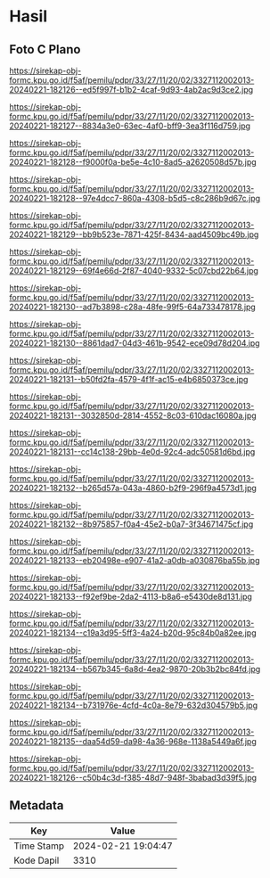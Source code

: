 # Hasil

## Foto C Plano

https://sirekap-obj-formc.kpu.go.id/f5af/pemilu/pdpr/33/27/11/20/02/3327112002013-20240221-182126--ed5f997f-b1b2-4caf-9d93-4ab2ac9d3ce2.jpg

https://sirekap-obj-formc.kpu.go.id/f5af/pemilu/pdpr/33/27/11/20/02/3327112002013-20240221-182127--8834a3e0-63ec-4af0-bff9-3ea3f116d759.jpg

https://sirekap-obj-formc.kpu.go.id/f5af/pemilu/pdpr/33/27/11/20/02/3327112002013-20240221-182128--f9000f0a-be5e-4c10-8ad5-a2620508d57b.jpg

https://sirekap-obj-formc.kpu.go.id/f5af/pemilu/pdpr/33/27/11/20/02/3327112002013-20240221-182128--97e4dcc7-860a-4308-b5d5-c8c286b9d67c.jpg

https://sirekap-obj-formc.kpu.go.id/f5af/pemilu/pdpr/33/27/11/20/02/3327112002013-20240221-182129--bb9b523e-7871-425f-8434-aad4509bc49b.jpg

https://sirekap-obj-formc.kpu.go.id/f5af/pemilu/pdpr/33/27/11/20/02/3327112002013-20240221-182129--69f4e66d-2f87-4040-9332-5c07cbd22b64.jpg

https://sirekap-obj-formc.kpu.go.id/f5af/pemilu/pdpr/33/27/11/20/02/3327112002013-20240221-182130--ad7b3898-c28a-48fe-99f5-64a733478178.jpg

https://sirekap-obj-formc.kpu.go.id/f5af/pemilu/pdpr/33/27/11/20/02/3327112002013-20240221-182130--8861dad7-04d3-461b-9542-ece09d78d204.jpg

https://sirekap-obj-formc.kpu.go.id/f5af/pemilu/pdpr/33/27/11/20/02/3327112002013-20240221-182131--b50fd2fa-4579-4f1f-ac15-e4b6850373ce.jpg

https://sirekap-obj-formc.kpu.go.id/f5af/pemilu/pdpr/33/27/11/20/02/3327112002013-20240221-182131--3032850d-2814-4552-8c03-610dac16080a.jpg

https://sirekap-obj-formc.kpu.go.id/f5af/pemilu/pdpr/33/27/11/20/02/3327112002013-20240221-182131--cc14c138-29bb-4e0d-92c4-adc50581d6bd.jpg

https://sirekap-obj-formc.kpu.go.id/f5af/pemilu/pdpr/33/27/11/20/02/3327112002013-20240221-182132--b265d57a-043a-4860-b2f9-296f9a4573d1.jpg

https://sirekap-obj-formc.kpu.go.id/f5af/pemilu/pdpr/33/27/11/20/02/3327112002013-20240221-182132--8b975857-f0a4-45e2-b0a7-3f34671475cf.jpg

https://sirekap-obj-formc.kpu.go.id/f5af/pemilu/pdpr/33/27/11/20/02/3327112002013-20240221-182133--eb20498e-e907-41a2-a0db-a030876ba55b.jpg

https://sirekap-obj-formc.kpu.go.id/f5af/pemilu/pdpr/33/27/11/20/02/3327112002013-20240221-182133--f92ef9be-2da2-4113-b8a6-e5430de8d131.jpg

https://sirekap-obj-formc.kpu.go.id/f5af/pemilu/pdpr/33/27/11/20/02/3327112002013-20240221-182134--c19a3d95-5ff3-4a24-b20d-95c84b0a82ee.jpg

https://sirekap-obj-formc.kpu.go.id/f5af/pemilu/pdpr/33/27/11/20/02/3327112002013-20240221-182134--b567b345-6a8d-4ea2-9870-20b3b2bc84fd.jpg

https://sirekap-obj-formc.kpu.go.id/f5af/pemilu/pdpr/33/27/11/20/02/3327112002013-20240221-182134--b731976e-4cfd-4c0a-8e79-632d304579b5.jpg

https://sirekap-obj-formc.kpu.go.id/f5af/pemilu/pdpr/33/27/11/20/02/3327112002013-20240221-182135--daa54d59-da98-4a36-968e-1138a5449a6f.jpg

https://sirekap-obj-formc.kpu.go.id/f5af/pemilu/pdpr/33/27/11/20/02/3327112002013-20240221-182126--c50b4c3d-f385-48d7-948f-3babad3d39f5.jpg


## Metadata

| Key        | Value               |
| ---------- | ------------------- |
| Time Stamp | 2024-02-21 19:04:47 |
| Kode Dapil | 3310                |



